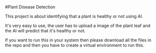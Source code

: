#Plant Disease Detection








This project is about identifying that a plant is healthy or not using AI.

It's very easy to use, the user has to upload a image of the plant leaf and the AI will predict that it's healthy or not.


If you want to run this in your system then please download all the files in the repo and then you have to create a virtual environment to run this.
